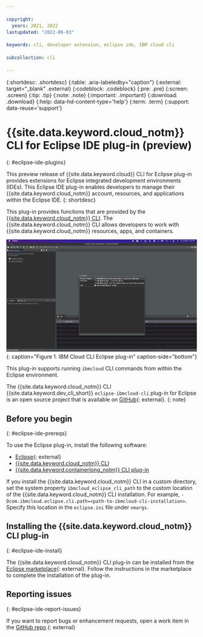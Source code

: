 ```yaml
---

copyright:
  years: 2021, 2022
lastupdated: "2022-06-03"

keywords: cli, developer extension, eclipse ide, IBM cloud cli

subcollection: cli

---
```


{:shortdesc: .shortdesc}
{:table: .aria-labeledby="caption"}
{:external: target="_blank" .external}
{:codeblock: .codeblock}
{:pre: .pre}
{:screen: .screen}
{:tip: .tip}
{:note: .note}
{:important: .important}
{:download: .download}
{:help: data-hd-content-type='help'}
{:term: .term}
{:support: data-reuse='support'}

# {{site.data.keyword.cloud_notm}} CLI for Eclipse IDE plug-in (preview)
{: #eclipse-ide-plugins}

This preview release of {{site.data.keyword.cloud}} CLI for Eclipse plug-in provides extensions for Eclipse integrated development environments (IDEs). This Eclipse IDE plug-in enables developers to manage their {{site.data.keyword.cloud_notm}} account, resources, and applications within the Eclipse IDE.
{: shortdesc}

This plug-in provides functions that are provided by the [{{site.data.keyword.cloud_notm}} CLI](/docs/cli). The {{site.data.keyword.cloud_notm}} CLI allows developers to work with {{site.data.keyword.cloud_notm}} resources, apps, and containers.

![IBM Cloud CLI Eclipse plug-in](images/eclipse.png "IBM Cloud CLI Eclipse plug-in"){: caption="Figure 1. IBM Cloud CLI Eclipse plug-in" caption-side="bottom"}

This plug-in supports running `ibmcloud` CLI commands from within the Eclipse environment.

The {{site.data.keyword.cloud_notm}} CLI {{site.data.keyword.dev_cli_short}} `eclipse-ibmcloud-cli` plug-in for Eclipse is an open source project that is available on [GitHub](https://github.com/blckswan-ungtb10d/eclipse-ibmcloud-cli){: external}.
{: note}

## Before you begin
{: #eclipse-ide-prereqs}

To use the Eclipse plug-in, install the following software:

-	[Eclipse](https://www.eclipse.org/downloads/){: external}
-	[{{site.data.keyword.cloud_notm}} CLI](/docs/cli?topic=cli-install-ibmcloud-cli)
- [{{site.data.keyword.containerlong_notm}} CLI plug-in](/docs/cli?topic=cli-install-devtools-manually#idt-install-kubernetes-cli-plugin)

If you install the {{site.data.keyword.cloud_notm}} CLI in a custom directory, set the system property `ibmcloud_eclipse_cli_path` to the custom location of the {{site.data.keyword.cloud_notm}} CLI installation. For example, `-Dcom.ibmcloud.eclipse.cli.path=<path-to-ibmcloud-cli-installation>`. Specify this location in the `eclipse.ini` file under `vmargs`.

## Installing the {{site.data.keyword.cloud_notm}} CLI plug-in
{: #eclipse-ide-install}

The {{site.data.keyword.cloud_notm}} CLI plug-in can be installed from the [Eclipse marketplace](https://marketplace.eclipse.org/content/ibm-cloud-dev-tools-eclipse){: external}. Follow the instructions in the marketplace to complete the installation of the plug-in.

## Reporting issues
{: #eclipse-ide-report-issues}

If you want to report bugs or enhancement requests, open a work item in the [GitHub repo](https://github.com/blckswan-ungtb10d/eclipse-ibmcloud-cli/issues).{: external}
